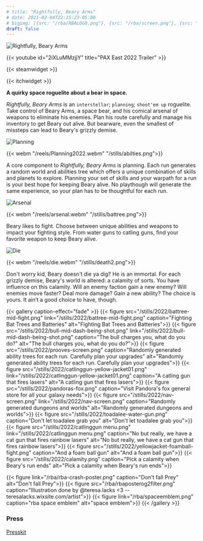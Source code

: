 ```yaml
---
# title: "Rightfully, Beary Arms"
# date: 2021-02-04T22:15:23-05:00
# bigimg: [{src: "/rba/RBALOGO.png"}, {src: "/rba/screen.png"}, {src: "/stills/the-thinker-still.png"}]
draft: false
---
```


![Rightfully, Beary Arms](/rba/logo4.png)

{{< youtube id="2iXLuMMzjjY" title="PAX East 2022 Trailer" >}}

{{< steamwidget >}}

{{< itchwidget >}}

**A quirky space roguelite about a bear in space.**

_Rightfully, Beary Arms_ is an `interstellar`; `planning`; `shoot'em up` roguelite. Take control of Beary Arms, a space bear, and his comical arsenal of weapons to eliminate  his enemies. Plan his route carefully and manage his inventory to get Beary out alive. But bearware, even the smallest of missteps can lead to Beary's grizzly demise.


![Planning](/banners/virtualbanner-planning.png)

{{< webm "/reels/Planning2022.webm" "/stills/abilties.png">}}

A core component to _Rightfully, Beary Arms_ is planning. Each run generates a random world and abilities tree which offers a unique combination of skills and planets to explore. Planning your set of skills and your warpath for a run is your best hope for keeping Beary alive. No playthough will generate the same experience, so your plan has to be thoughtful for each run.

![Arsenal](/banners/virtualbanner-arsenal.png)

{{< webm "/reels/arsenal.webm" "/stills/battree.png">}}

Beary likes to fight. Choose between unique abilities and weapons to impact your fighting style. From water guns to catling guns, find your favorite weapon to keep Beary alive.


![Die](/banners/virtualbanner-die.png)

{{< webm "/reels/die.webm" "/stills/death2.png">}}

Don't worry kid, Beary doesn't die ya dig? He is an immortal. For each grizzly demise, Beary's world is altered: a calamity of sorts. You have influence on this calamity. Will an enemy faction gain a new enemy? Will enemies move faster? Deal more damage? Gain a new ability? The choice is yours. It ain’t a good choice to have, though.




{{< gallery caption-effect="fade" >}}
  {{< figure src="/stills/2022/battree-mid-fight.png" link="/stills/2022/battree-mid-fight.png" caption="Fighting Bat Trees and Batteries" alt="Fighting Bat Trees and Batteries">}}
  {{< figure src="/stills/2022/bull-mid-dash-being-shot.png" link="/stills/2022/bull-mid-dash-being-shot.png" caption="The bull charges you, what do you do?" alt="The bull charges you, what do you do?">}}
  {{< figure src="/stills/2022/prooves-screen.png" caption="Randomly generated ability trees for each run. Carefully plan your upgrades" alt="Randomly generated ability trees for each run. Carefully plan your upgrades">}}
  {{< figure src="/stills/2022/catlinggun-yellow-jacket01.png" link="/stills/2022/catlinggun-yellow-jacket01.png" caption="A catling gun that fires lasers" alt="A catling gun that fires lasers">}}
  {{< figure src="/stills/2022/pandoras-fox.png" caption="Visit Pandora's fox general store for all your galaxy needs">}}
  {{< figure src="/stills/2022/nav-screen.png" link="/stills/2022/nav-screen.png" caption="Randomly generated dungeons and worlds" alt="Randomly generated dungeons and worlds">}}
  {{< figure src="/stills/2022/toadalee-water-gun.png" caption="Don't let toadalee grab you" alt="Don't let toadalee grab you">}}
  {{< figure src="/stills/2022/catlinggun menu.png" link="/stills/2022/catlinggun menu.png" caption="No but really, we have a cat gun that fires rainbow lasers" alt="No but really, we have a cat gun that fires rainbow lasers">}}
  {{< figure src="/stills/2022/yellowjacket-foamball-fight.png" caption="And a foam ball gun" alt="And a foam ball gun">}}
  {{< figure src="/stills/2022/calamity.png" caption="Pick a calamity when Beary's run ends" alt="Pick a calamity when Beary's run ends">}}


  {{< figure link="/rba/rba-crash-poster.png" caption="Don't fall Prey" alt="Don't fall Prey">}}
  {{< figure src="/rba/rbaposterog2filter.png" caption="Illustration done by @teresa.lacks <3 -- teresalacks.wixsite.com/artist">}}
  {{< figure link="/rba/spaceemblem.png" caption="rba space emblem" alt="space emblem">}}
{{< /gallery >}}


### Press

[Presskit](https://daylightbasementstudio.com/press/rba)
